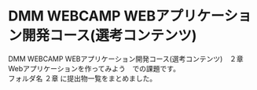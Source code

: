 # DMM WEBCAMP WEBアプリケーション開発コース(選考コンテンツ)
DMM WEBCAMP WEBアプリケーション開発コース(選考コンテンツ)　２章 Webアプリケーションを作ってみよう　での課題です。
<br>
フォルダ名 ２章 に提出物一覧をまとめました。
